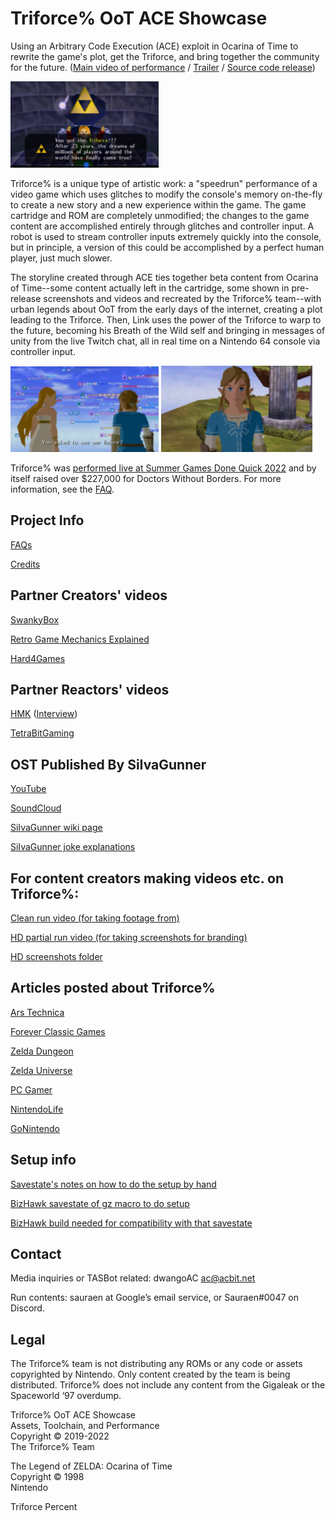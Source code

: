 # Triforce% OoT ACE Showcase

Using an Arbitrary Code Execution (ACE) exploit in Ocarina of Time to rewrite the game's plot, get the Triforce, and bring together the community for the future. ([Main video of performance](https://www.youtube.com/watch?v=2x_pqyrf9lA) / [Trailer](https://www.youtube.com/watch?v=LL_jOQQTNO8) / [Source code release](https://github.com/triforce-percent/triforce-percent))

<img alt="Link in the beta Triforce room getting the Triforce with text: &quot;You got the Triforce!!! After 23 years, the dreams of millions of players around the world have finally come true!&quot;" src="https://github.com/triforce-percent/triforce-percent.github.io/raw/main/docs/assets/images/gettriforce.png" width="47%" />

Triforce% is a unique type of artistic work: a "speedrun" performance of a video game which uses glitches to modify the console's memory on-the-fly to create a new story and a new experience within the game. The game cartridge and ROM are completely unmodified; the changes to the game content are accomplished entirely through glitches and controller input. A robot is used to stream controller inputs extremely quickly into the console, but in principle, a version of this could be accomplished by a perfect human player, just much slower.

The storyline created through ACE ties together beta content from Ocarina of Time--some content actually left in the cartridge, some shown in pre-release screenshots and videos and recreated by the Triforce% team--with urban legends about OoT from the early days of the internet, creating a plot leading to the Triforce. Then, Link uses the power of the Triforce to warp to the future, becoming his Breath of the Wild self and bringing in messages of unity from the live Twitch chat, all in real time on a Nintendo 64 console via controller input.

<img alt="BotW Zelda and Link look out over the sky, filled with Twitch messages from various users all saying &quot;Here together&quot;, with text: &quot;You asked to see our future?&quot;" src="https://github.com/triforce-percent/triforce-percent.github.io/raw/main/docs/assets/images/seeourfuture.png" width="47%" /> <img alt="BotW Link smiling at the camera" src="https://github.com/triforce-percent/triforce-percent.github.io/raw/main/docs/assets/images/botwlink_smile.png" width="48%" />

Triforce% was [performed live at Summer Games Done Quick 2022](https://www.youtube.com/watch?v=2x_pqyrf9lA) and by itself raised over $227,000 for Doctors Without Borders. For more information, see the [FAQ](https://gettriforce.link/faq).

## Project Info

[FAQs](https://gettriforce.link/faq)

[Credits](https://gettriforce.link/credits)

## Partner Creators' videos

[SwankyBox](https://www.youtube.com/watch?v=1_RighmL04g)

[Retro Game Mechanics Explained](https://www.youtube.com/watch?v=qBK1sq1BQ2Q)

[Hard4Games](https://www.youtube.com/watch?v=f9cCtRYMKm4)

## Partner Reactors' videos

[HMK](https://www.youtube.com/watch?v=mk1WwOu_AQQ) ([Interview](https://www.youtube.com/watch?v=buy6EcI2NKc))

[TetraBitGaming](https://www.youtube.com/watch?v=gJ1hSMClhMI)

## OST Published By SiIvaGunner

[YouTube](https://www.youtube.com/watch?v=E1OYYi2Vzro&list=PLL0CQjrcN8D3qRiR5WUL5l_bPo2sIzdfr&index=155)

[SoundCloud](https://soundcloud.com/sauraen/sets/triforce-percent)

[SiIvaGunner wiki page](https://siivagunner.fandom.com/wiki/Triforce%25_SGDQ_Run)

[SiIvaGunner joke explanations](https://gettriforce.link/siiva_jokes)

## For content creators making videos etc. on Triforce%:

[Clean run video (for taking footage from)](https://www.youtube.com/watch?v=PZNywtNOe9U)

[HD partial run video (for taking screenshots for branding)](https://www.youtube.com/watch?v=NNRqK1AQ_VY)

[HD screenshots folder](https://drive.google.com/drive/folders/1uA5L-3pM1gBm_FDIDFX9zB5qrqo1Q1Cv?usp=sharing)

## Articles posted about Triforce%

[Ars Technica](https://arstechnica.com/gaming/2022/07/how-zelda-fans-changed-the-ending-to-ocarina-of-time-on-a-vanilla-n64/)

[Forever Classic Games](https://foreverclassicgames.com/news/2022/7/tasbot-summer-games-done-quick-sgdq2022-zelda-link-triforce)

[Zelda Dungeon](https://www.zeldadungeon.net/ocarina-of-time-speedrunners-obtain-the-triforce-in-wild-beta-showcase/)

[Zelda Universe](https://zeldauniverse.net/2022/07/05/games-done-quick-features-astonishing-ocarina-of-time-beta-demonstration/)

[PC Gamer](https://www.pcgamer.com/this-zelda-speedrun-built-on-urban-legends-is-an-all-time-gaming-moment/)

[NintendoLife](https://www.nintendolife.com/news/2022/07/watch-this-insane-triforcepercent-speedrun-turns-zelda-ocarina-of-time-into-breath-of-the-wild)

[GoNintendo](https://gonintendo.com/contents/5979-speedrunning-trick-turns-zelda-ocarina-of-time-into-breath-of-the-wild)

## Setup info

[Savestate's notes on how to do the setup by hand](https://docs.google.com/document/d/1fglILK3PdZoT1uISGMJKzsm-wZ2tP5652ayjR86QNDU)

[BizHawk savestate of gz macro to do setup](https://drive.google.com/file/d/1tbG5TcfgXAnaxGnA_DubNcAtJR--wCeb/view?usp=sharing)

[BizHawk build needed for compatibility with that savestate](https://drive.google.com/file/d/1K_LOyQX2MRTDOEASBbHPHltTcMB1ZDdm/view?usp=sharing)

## Contact

Media inquiries or TASBot related: dwangoAC ac@acbit.net

Run contents: sauraen at Google’s email service, or Sauraen#0047 on Discord.

## Legal

The Triforce% team is not distributing any ROMs or any code or assets copyrighted by Nintendo. Only content created by the team is being distributed. Triforce% does not include any content from the Gigaleak or the Spaceworld ‘97 overdump.

Triforce% OoT ACE Showcase \
Assets, Toolchain, and Performance \
Copyright © 2019-2022 \
The Triforce% Team

The Legend of ZELDA: Ocarina of Time \
Copyright © 1998 \
Nintendo

Triforce Percent
